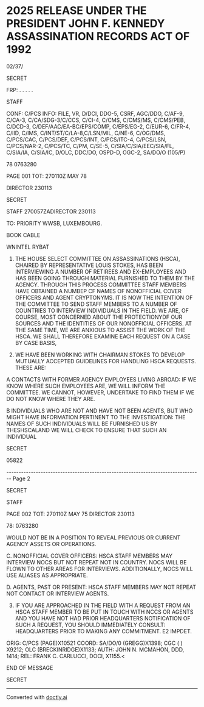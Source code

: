 # 2025 RELEASE UNDER THE PRESIDENT JOHN F. KENNEDY ASSASSINATION RECORDS ACT OF 1992

02/37/

SECRET

FRP: . . . . .

STAFF

CONF: C/PCS INFO: FILE, VR, D/DCI, DDO-5, CSRF, AGC/DDO, C/AF-9,
C/CA-3, C/CA/SDG-3/C/CCS, C/CI-4, C/CMS, C/CMS/MS, C/CMS/PEB, C/DCD-3,
C/DEF/AAC/EA-BC/EPS/COMP, C/EPS/EG-2, C/EUR-6, C/FR-4, C/IID, C/IMS,
C/INT/ST/C/LA-8,C/LSN/MIL, C/NE-6, C/OG/DMS, C/PCS/CAC, C/PCS/DEF,
C/PCS/INT, C/PCS/ITC-4, C/PCS/LSN, C/PCS/NAR-2, C/PCS/TC, C/PM, C/SE-5,
C/SIA/C/SIA/EEC/SIA/FL, C/SIA/IA, C/SIA/IC, D/OLC, DDC/DO, OSPD-D,
OGC-2, SA/DO/O (105/P)

78 0763280

PAGE 001
TOT: 270110Z MAY 78

DIRECTOR 230113

SECRET

STAFF 270057ZADIRECTOR 230113

TO: PRIORITY WWSB, LUXEMBOURG.

BOOK CABLE

WNINTEL RYBAT

1. THE HOUSE SELECT COMMITTEE ON ASSASSINATIONS (HSCA),
   CHAIRED BY REPRESENTATIVE LOUIS STOKES, HAS BEEN INTERVIEWING
   A NUMBER OF RETIREES AND EX-EMPLOYEES AND HAS BEEN GOING
   THROUGH MATERIAL FURNISHED TO THEM BY THE AGENCY. THROUGH
   THIS PROCESS COMMITTEE STAFF MEMBERS HAVE OBTAINED A NUMBEP
   CF NAMES OF NONOFFICIAL COVER OFFICERS AND AGENT CRYPTONYMS.
   IT IS NOW THE INTENTION OF THE COMMITTEE TO SEND STAFF
   MEMBERS TO A NUMBER OF COUNTRIES TO INTERVIEW INDIVIDUALS IN
   THE FIELD. WE ARE, OF COURSE, MOST CONCERNED ABOUT THE
   PROTECTIONYDF OUR SOURCES AND THE IDENTITIES OF OUR NONOFFICIAL
   OFFICERS. AT THE SAME TIME, WE ARE ANXIOUS TO ASSIST THE
   WORK OF THE HSCA. WE SHALL THEREFORE EXAMINE EACH REQUEST
   ON A CASE BY CASE BASIS,

2. WE HAVE BEEN WORKING WITH CHAIRMAN STOKES TO DEVELOP
   MUTUALLY ACCEPTED GUIDELINES FOR HANDLING HSCA REQUESTS. THESE
   ARE:

A CONTACTS WITH FORMER AGENCY EMPLOYEES LIVING ABROAD:
IF WE KNOW WHERE SUCH EMPLOYEES ARE, WE WILL INFORM
THE COMMITTEE. WE CANNOT, HOWEVER, UNDERTAKE TO FIND THEM IF WE
DO NOT KNOW WHERE THEY ARE.

B INDIVIDUALS WHO ARE NOT AND HAVE NOT BEEN AGENTS,
BUT WHO MIGHT HAVE INFORMATION PERTINENT TO THE
INVESTIGATION:
THE NAMES OF SUCH INDIVIDUALS WILL BE FURNISHED US
BY THESHSCALAND WE WILL CHECK TO ENSURE THAT SUCH AN INDIVIDUAL

SECRET

05822


-------------------------------------------------------------------------------- Page 2

SECRET

STAFF

PAGE 002
TOT: 270110Z MAY 75 DIRECTOR 230113

78: 0763280

WOULD NOT BE IN A POSITION TO REVEAL PREVIOUS OR CURRENT AGENCY
ASSETS OR OPERATIONS.

C. NONOFFICIAL COVER OFFICERS:
HSCA STAFF MEMBERS MAY INTERVIEW NOCS BUT NOT REPEAT NOT
IN COUNTRY. NOCS WILL BE FLOWN TO OTHER AREAS FOR INTERVIEWS.
ADDITIONALLY, NOCS WILL USE ALIASES AS APPROPRIATE.

D. AGENTS, PAST OR PRESENT:
HSCA STAFF MEMBERS MAY NOT REPEAT NOT CONTACT OR
INTERVIEW AGENTS.

3. IF YOU ARE APPROACHED IN THE FIELD WITH A REQUEST FROM AN
   HSCA STAFF MEMBER TO BE PUT IN TOUCH WITH NCCS OR AGENTS AND
   YOU HAVE NOT HAD PRIOR HEADQUARTERS NOTIFICATION OF SUCH A REQUEST,
   YOU SHOULD IMMEDIATELY CONSULT: HEADQUARTERS PRIOR TO MAKING ANY
   COMMITMENT. E2 IMPDET.

ORIG: C/PCS (PAGE)X10521 COORD: SA/DO/0 (GREGG)X1398; CGC ( )
X9212; OLC (BRECKINRIDGE)X1133; AUTH: JOHN N. MCMAHON, DDD, 1414;
REL: FRANK C. CARLUCCI, DOCI, X1155.<

END OF MESSAGE

SECRET


---
Converted with [doctly.ai](https://doctly.ai)